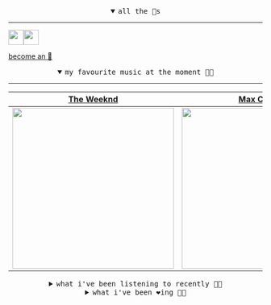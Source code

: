 <details open>

<summary align="center"><samp>all the 🥚s</samp></summary>
<hr />

<a href="https://github.com/pvinis"><img src="https://avatars.githubusercontent.com/u/100233?s=90&v=4" width="30" height="30" /><a href="https://github.com/maxPugh"><img src="https://avatars.githubusercontent.com/u/46350013?s=90&u=52a601eaa2d272b35477d096fe782ebf0a8a1f68&v=4" width="30" height="30" />

<samp><a href="https://github.com/bitttttten/bitttttten/stargazers">become an 🥚</a></samp>

</details>

<details open>

<summary align="center"><samp>my favourite music at the moment 🎵🎶</samp></summary>
<hr />

<!-- toc -->

| [The Weeknd](https://open.spotify.com/artist/1Xyo4u8uXC1ZmMpatF05PJ)                                                                                             | [Max Cooper](https://open.spotify.com/artist/0WSSKmoRbxqLf3MnXInQ2J)                                                                                             | [CIEL](https://open.spotify.com/artist/419lBVMZC4wFzJg8evBZ4g)                                                                                                   | [Madvillain](https://open.spotify.com/artist/2aoFQUeHD1U7pL098lRsDU)                                                                                             |
| ---------------------------------------------------------------------------------------------------------------------------------------------------------------- | ---------------------------------------------------------------------------------------------------------------------------------------------------------------- | ---------------------------------------------------------------------------------------------------------------------------------------------------------------- | ---------------------------------------------------------------------------------------------------------------------------------------------------------------- |
| [<img src="https://i.scdn.co/image/ab6761610000e5eb2f71b65ef483ed75a8b40437" width="320" height="auto">](https://open.spotify.com/artist/1Xyo4u8uXC1ZmMpatF05PJ) | [<img src="https://i.scdn.co/image/ab6761610000e5ebbff356d82a6f1e19fed3dc8f" width="320" height="auto">](https://open.spotify.com/artist/0WSSKmoRbxqLf3MnXInQ2J) | [<img src="https://i.scdn.co/image/ab6761610000e5ebceec8d3401315357d7f6f6e8" width="320" height="auto">](https://open.spotify.com/artist/419lBVMZC4wFzJg8evBZ4g) | [<img src="https://i.scdn.co/image/9d7ed68679a970b86faaea230d16334baba5ed4b" width="320" height="auto">](https://open.spotify.com/artist/2aoFQUeHD1U7pL098lRsDU) |

<!-- tocstop -->

</details>

<details>

<summary align="center"><samp>what i've been listening to recently 🎵🎶</samp></summary>
<hr />

<!-- toc -->

| [Spectrum<br />Max Cooper](https://open.spotify.com/track/4rw9xbxHWWRuihfAvQG3M2)                                                                               | [Baby<br />Four Tet](https://open.spotify.com/track/3EsokBbAyQVkg7LoQKc8uV)                                                                                     | [Trouble Sleep Yanga Wake Am<br />Fela Kuti](https://open.spotify.com/track/3oN1f3zptjGz1UQqPX6jsL)                                                             | [Glue<br />Bicep](https://open.spotify.com/track/2aJDlirz6v2a4HREki98cP)                                                                                        |
| --------------------------------------------------------------------------------------------------------------------------------------------------------------- | --------------------------------------------------------------------------------------------------------------------------------------------------------------- | --------------------------------------------------------------------------------------------------------------------------------------------------------------- | --------------------------------------------------------------------------------------------------------------------------------------------------------------- |
| [<img src="https://i.scdn.co/image/ab6761610000e5ebbff356d82a6f1e19fed3dc8f" width="320" height="auto">](https://open.spotify.com/track/4rw9xbxHWWRuihfAvQG3M2) | [<img src="https://i.scdn.co/image/ab6761610000e5eb84e29d09b4917bec2700a0d7" width="320" height="auto">](https://open.spotify.com/track/3EsokBbAyQVkg7LoQKc8uV) | [<img src="https://i.scdn.co/image/367172f0d81d3b7c4b4dd63fc22b4c8c70fc1191" width="320" height="auto">](https://open.spotify.com/track/3oN1f3zptjGz1UQqPX6jsL) | [<img src="https://i.scdn.co/image/ab6761610000e5eb12052b6d44804a4d7eae5530" width="320" height="auto">](https://open.spotify.com/track/2aJDlirz6v2a4HREki98cP) |

<!-- tocstop -->

</details>

<details>

<summary align="center"><samp>what i've been ❤️ing 🎵🎶</samp></summary>
<hr />

<!-- toc -->

| [Pulse At The Centre Of Being<br />Max Cooper](https://open.spotify.com/album/5JuO2GgzgGLrF1Kz0l82Qk)                                                           | [A Model Of Reality<br />Max Cooper](https://open.spotify.com/album/5JuO2GgzgGLrF1Kz0l82Qk)                                                                     | [Won't Get Fooled Again - Orig…<br />The Who](https://open.spotify.com/album/5MqyhhHbT13zsloD3uHhlQ)                                                            | [Comfortably Numb - Live At Po…<br />David Gilmour](https://open.spotify.com/album/4cwlWUSFUUFPFYKYLbPIQL)                                                      |
| --------------------------------------------------------------------------------------------------------------------------------------------------------------- | --------------------------------------------------------------------------------------------------------------------------------------------------------------- | --------------------------------------------------------------------------------------------------------------------------------------------------------------- | --------------------------------------------------------------------------------------------------------------------------------------------------------------- |
| [<img src="https://i.scdn.co/image/ab67616d0000b273f371510a6eab72b1fd7033bf" width="320" height="auto">](https://open.spotify.com/album/5JuO2GgzgGLrF1Kz0l82Qk) | [<img src="https://i.scdn.co/image/ab67616d0000b273f371510a6eab72b1fd7033bf" width="320" height="auto">](https://open.spotify.com/album/5JuO2GgzgGLrF1Kz0l82Qk) | [<img src="https://i.scdn.co/image/ab67616d0000b273fe24dcd263c08c6dd84b6e8c" width="320" height="auto">](https://open.spotify.com/album/5MqyhhHbT13zsloD3uHhlQ) | [<img src="https://i.scdn.co/image/ab67616d0000b273a005ef9a53630a336b58e4b5" width="320" height="auto">](https://open.spotify.com/album/4cwlWUSFUUFPFYKYLbPIQL) |

<!-- tocstop -->

</details>
